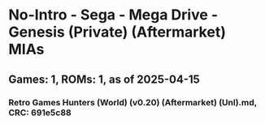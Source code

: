 # No-Intro - Sega - Mega Drive - Genesis (Private) (Aftermarket) MIAs
## Games: 1, ROMs: 1, as of 2025-04-15

### Retro Games Hunters (World) (v0.20) (Aftermarket) (Unl).md, CRC: 691e5c88
